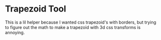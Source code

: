 # Trapezoid Tool

This is a lil helper because I wanted css trapezoid's with borders, but trying to figure out the math to make a trapezoid with 3d css transforms is annoying.
